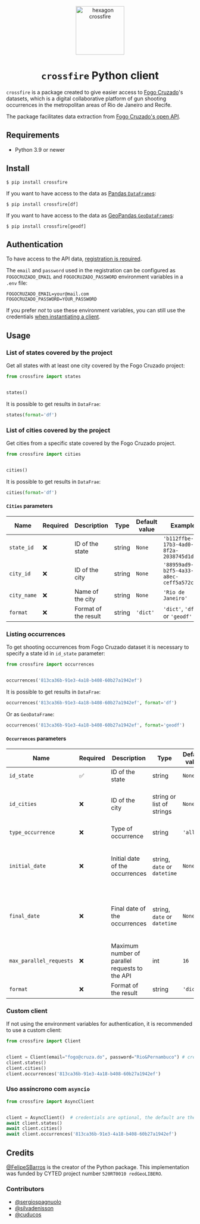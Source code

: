 <div style="text-align: center">
<img src="https://raw.githubusercontent.com/voltdatalab/crossfire/master/crossfire_hexagono.png" width="130px" alt="hexagon crossfire"/>

# `crossfire` Python client
</div>

`crossfire` is a package created to give easier access to [Fogo Cruzado](https://fogocruzado.org.br/)'s datasets, which is a digital collaborative platform of gun shooting occurrences in the metropolitan areas of Rio de Janeiro and Recife.

The package facilitates data extraction from [Fogo Cruzado's open API](https://api.fogocruzado.org.br/).

## Requirements

* Python 3.9 or newer

## Install

```console
$ pip install crossfire
```

If you want to have access to the data as [Pandas `DataFrame`s](https://pandas.pydata.org/pandas-docs/stable/reference/api/pandas.DataFrame.html):

```console
$ pip install crossfire[df]
```

If you want to have access to the data as [GeoPandas `GeoDataFrame`s](https://geopandas.org/en/stable/docs/reference/api/geopandas.GeoDataFrame.html):

```console
$ pip install crossfire[geodf]
```

## Authentication

To have access to the API data, [registration is required](https://api.fogocruzado.org.br/sign-up).

The `email` and `password` used in the registration can be configured as `FOGOCRUZADO_EMAIL` and `FOGOCRUZADO_PASSWORD` environment variables in a `.env` file:

```env
FOGOCRUZADO_EMAIL=your@mail.com
FOGOCRUZADO_PASSWORD=YOUR_PASSWORD
```

If you prefer _not_ to use these environment variables, you can still use the credentials [when instantiating a client](#custom-client).

## Usage

### List of states covered by the project

Get all states with at least one city covered by the Fogo Cruzado project:

```python
from crossfire import states


states()
```

It is possible to get results in `DataFrae`:

```python
states(format='df')
```

### List of cities covered by the project

Get cities from a specific state covered by the Fogo Cruzado project.

```python
from crossfire import cities


cities()
```

It is possible to get results in `DataFrae`:

```python
cities(format='df')
```

#### `Cities` parameters

| Name | Required | Description | Type | Default value | Example |
|---|---|---|---|---|---|
| `state_id` | ❌ | ID of the state | string | `None` | `'b112ffbe-17b3-4ad0-8f2a-2038745d1d14'` |
| `city_id` | ❌ | ID of the city | string | `None` | `'88959ad9-b2f5-4a33-a8ec-ceff5a572ca5'` |
| `city_name` | ❌ | Name of the city | string | `None` | `'Rio de Janeiro'` |
| `format` | ❌ | Format of the result | string | `'dict'` | `'dict'`, `'df'` or `'geodf'` |


### Listing occurrences

To get shooting occurrences from Fogo Cruzado dataset it is necessary to specify a state id in `id_state` parameter:

```python
from crossfire import occurrences


occurrences('813ca36b-91e3-4a18-b408-60b27a1942ef')
```

It is possible to get results in `DataFrae`:

```python
occurrences('813ca36b-91e3-4a18-b408-60b27a1942ef', format='df')
```

Or as `GeoDataFrame`:

```python
occurrences('813ca36b-91e3-4a18-b408-60b27a1942ef', format='geodf')
```

#### `Occurrences` parameters

| Name | Required | Description | Type | Default value | Example                                                                                                                        |
|---|---|---|---|---|--------------------------------------------------------------------------------------------------------------------------------|
| `id_state` | ✅ | ID of the state | string | `None` | `'b112ffbe-17b3-4ad0-8f2a-2038745d1d14'`                                                                                       |
| `id_cities` | ❌ | ID of the city | string or list of strings | `None` | `'88959ad9-b2f5-4a33-a8ec-ceff5a572ca5'` or `['88959ad9-b2f5-4a33-a8ec-ceff5a572ca5', '9d7b569c-ec84-4908-96ab-3706ec3bfc57']` |
| `type_occurrence` | ❌ | Type of occurrence | string | `'all'` | `'all'`, `'withVictim'` or `'withoutVictim'`                                                                                   |
| `initial_date` | ❌ | Initial date of the occurrences | string, `date` or `datetime` | `None` | `'2020-01-01'`, `'2020/01/01'`, `'20200101'`, `datetime.datetime(2023, 1, 1)` or `datetime.date(2023, 1, 1)`                   | 
| `final_date` | ❌ | Final date of the occurrences | string, `date` or `datetime` | `None` | `'2020-01-01'`, `'2020/01/01'`, `'20200101'`, `datetime.datetime(2023, 1, 1)` or `datetime.date(2023, 1, 1)`                   |
| `max_parallel_requests` | ❌ | Maximum number of parallel requests to the API | int | `16` | `32`                                                                                                                           |
| `format` | ❌ | Format of the result | string | `'dict'` | `'dict'`, `'df'` or `'geodf'`                                                                                                  |


### Custom client

If not using the environment variables for authentication, it is recommended to use a custom client:

```python
from crossfire import Client


client = Client(email="fogo@cruza.do", password="Rio&Pernambuco") # credentials are optional, the default are the environment variables
client.states()
client.cities()
client.occurrences('813ca36b-91e3-4a18-b408-60b27a1942ef')
```

### Uso assíncrono com `asyncio`

```python
from crossfire import AsyncClient


client = AsyncClient()  # credentials are optional, the default are the environment variables
await client.states()
await client.cities()
await client.occurrences('813ca36b-91e3-4a18-b408-60b27a1942ef')
```

## Credits

[@FelipeSBarros](https://github.com/FelipeSBarros) is the creator of the Python package. This implementation was funded by CYTED project number `520RT0010 redGeoLIBERO`.

### Contributors

* [@sergiospagnuolo](https://github.com/sergiospagnuolo)
* [@silvadenisson](https://github.com/silvadenisson)
* [@cuducos](https://github.com/cuducos)
